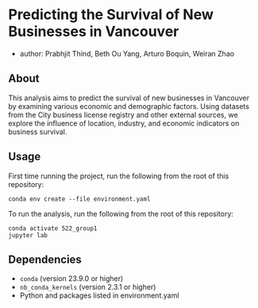 # Predicting the Survival of New Businesses in Vancouver

- author: Prabhjit Thind, Beth Ou Yang, Arturo Boquin, Weiran Zhao

## About
This analysis aims to predict the survival of new businesses in Vancouver by examining various economic and demographic factors. Using datasets from the City business license registry and other external sources, we explore the influence of location, industry, and economic indicators on business survival.

## Usage

First time running the project, run the following from the root of this repository:
```
conda env create --file environment.yaml
```
To run the analysis, run the following from the root of this repository:

```
conda activate 522_group1
jupyter lab
```

## Dependencies
- ```conda``` (version 23.9.0 or higher)
- ```nb_conda_kernels``` (version 2.3.1 or higher)
- Python and packages listed in environment.yaml

